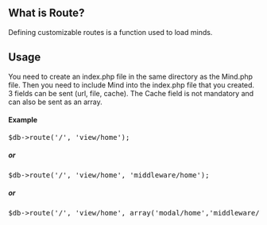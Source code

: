 <h2>What is Route?</h2>
Defining customizable routes is a function used to load minds.
<h2>Usage</h2>
You need to create an index.php file in the same directory as the Mind.php file. Then you need to include Mind into the index.php file that you created. 3 fields can be sent (url, file, cache). The Cache field is not mandatory and can also be sent as an array.
<h4>Example</h4>

<pre>
$db->route('/', 'view/home');
</pre>

<h5>or</h5>

<pre>
$db->route('/', 'view/home', 'middleware/home');
</pre>

<h5>or</h5>

<pre>
$db->route('/', 'view/home', array('modal/home','middleware/home');
</pre>